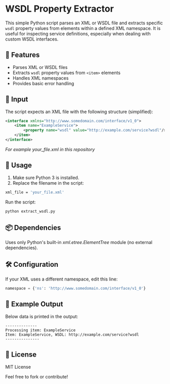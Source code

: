 # WSDL Property Extractor

This simple Python script parses an XML or WSDL file and extracts specific `wsdl` property values from elements within a defined XML namespace. It is useful for inspecting service definitions, especially when dealing with custom WSDL interfaces.

## 🔧 Features

- Parses XML or WSDL files
- Extracts `wsdl` property values from `<item>` elements
- Handles XML namespaces
- Provides basic error handling

## 📂 Input

The script expects an XML file with the following structure (simplified):

```xml
<interface xmlns="http://www.somedomain.com/interface/v1_0">
    <item name="ExampleService">
        <property name="wsdl" value="http://example.com/service?wsdl"/>
    </item>
</interface>
```
_For example your_file.xml in this repository_

## 🚀 Usage
1. Make sure Python 3 is installed.
2. Replace the filename in the script:
```bash
xml_file = 'your_file.xml'
```
Run the script:
```bash
python extract_wsdl.py
```
## 📦 Dependencies
Uses only Python's built-in _xml.etree.ElementTree_ module (no external dependencies).

## 🛠 Configuration
If your XML uses a different namespace, edit this line:
```python
namespace = {'ns': 'http://www.somedomain.com/interface/v1_0'}
```
## 🧪 Example Output
Below data is printed in the output:

```
--------------
Processing item: ExampleService
Item: ExampleService, WSDL: http://example.com/service?wsdl
---------------
```
## 📄 License
MIT License

Feel free to fork or contribute!
